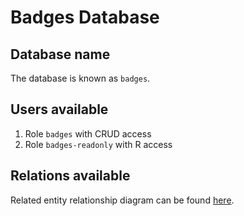 # Badges Database

## Database name

The database is known as `badges`.

## Users available

1. Role `badges` with CRUD access
2. Role `badges-readonly` with R access

## Relations available

Related entity relationship diagram can be found [here](https://gitlab.com/fedora/websites-apps/fedora-badges/accolades-api/-/blob/main/docs/BGDIAG.md).

